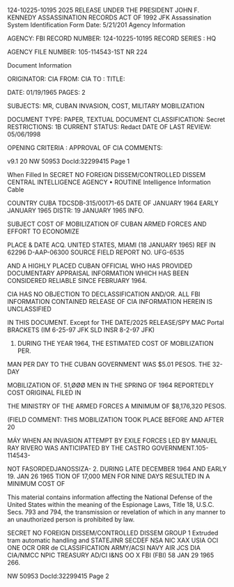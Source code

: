 124-10225-10195
2025 RELEASE UNDER THE PRESIDENT JOHN F. KENNEDY ASSASSINATION RECORDS ACT OF 1992
JFK Assassination System
Identification Form
Date: 5/21/201
Agency Information

AGENCY: FBI
RECORD NUMBER: 124-10225-10195
RECORD SERIES : HQ

AGENCY FILE NUMBER: 105-114543-1ST NR 224

Document Information

ORIGINATOR: CIA
FROM: CIA
TO :
TITLE:

DATE: 01/19/1965
PAGES: 2

SUBJECTS: MR, CUBAN INVASION, COST, MILITARY MOBILIZATION

DOCUMENT TYPE: PAPER, TEXTUAL DOCUMENT
CLASSIFICATION: Secret
RESTRICTIONS: 1B
CURRENT STATUS: Redact
DATE OF LAST REVIEW: 05/06/1998

OPENING CRITERIA : APPROVAL OF CIA
COMMENTS:

v9.1 20
NW 50953 DocId:32299415 Page 1

When Filled In
SECRET
NO FOREIGN DISSEM/CONTROLLED DISSEM
CENTRAL INTELLIGENCE AGENCY • ROUTINE
Intelligence Information Cable

COUNTRY CUBA TDCSDB-315/00171-65
DATE OF JANUARY 1964 EARLY JANUARY 1965 DISTR: 19 JANUARY 1965
INFO.

SUBJECT
COST OF MOBILIZATION OF CUBAN ARMED FORCES
AND EFFORT TO ECONOMIZE

PLACE &
DATE ACQ. UNITED STATES, MIAMI (18 JANUARY 1965) REF IN 62296
D-AAP-06300
SOURCE FIELD REPORT NO. UFG-6535

AND A HIGHLY PLACED CUBAN OFFICIAL WHO HAS PROVIDED DOCUMENTARY
APPRAISAL INFORMATION WHICH HAS BEEN CONSIDERED RELIABLE SINCE FEBRUARY 1964.

CIA HAS NO OBJECTION TO
DECLASSIFICATION AND/OR.
ALL FBI INFORMATION CONTAINED
RELEASE OF CIA INFORMATION HEREIN IS UNCLASSIFIED

IN THIS DOCUMENT. Except for THE DATE/2025 RELEASE/SPY MAC Portal
BRACKETS (IM 6-25-97 JFK
SLD INSR 8-2-97 JFK)

1. DURING THE YEAR 1964, THE ESTIMATED COST OF MOBILIZATION PER.

MAN PER DAY TO THE CUBAN GOVERNMENT WAS $5.01 PESOS. THE 32-DAY

MOBILIZATION OF. 51,ØØØ MEN IN THE SPRING OF 1964 REPORTEDLY COST
ORIGINAL FILED IN

THE MINISTRY OF THE ARMED FORCES A MINIMUM OF $8,176,320 PESOS.

(FIELD COMMENT: THIS MOBILIZATION TOOK PLACE BEFORE AND AFTER 20

MÁY WHEN AN INVASION ATTEMPT BY EXILE FORCES LED BY MANUEL RAY RIVERO
WAS ANTICIPATED BY THE CASTRO GOVERNMENT.105-114543-

NOT FASORDEDJANOSSIZA-
2. DURING LATE DECEMBER 1964 AND EARLY 19. JAN 26 1965
TION OF 17,000 MEN FOR NINE DAYS RESULTED IN A MINIMUM COST OF

This material contains information affecting the National Defense of the United States within the meaning of the Espionage
Laws, Title 18, U.S.C. Secs. 793 and 794, the transmission or revelation of which in any manner to an unauthorized person is
prohibited by law.

SECRET NO FOREIGN DISSEM/CONTROLLED DISSEM
GROUP 1
Extruded tram automatic
handling and
STATEJINR SECDEF NSA NIC XAX USIA OCI ONE OCR ORR de
CLASSIFICATION
ARMY/ACSI NAVY AIR JCS DIA CIA/NMCC NPIC TREASURY AD/CI I&NS OO X FBI (FBI)
58 JAN 29 1965
266.

NW 50953 DocId:32299415 Page 2